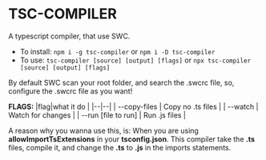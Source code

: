 # TSC-COMPILER

A typescript compiler, that use SWC.

- To install: `npm i -g tsc-compiler` or `npm i -D tsc-compiler`
- To use: `tsc-compiler [source] [output] [flags]` or `npx tsc-compiler [source] [output] [flags]`

By default SWC scan your root folder, and search the .swcrc file, so, configure the .swcrc file as you want!

**FLAGS:**
|flag|what it do |
|--|--|
| --copy-files | Copy no .ts files |
| --watch | Watch for changes |
| --run [file to run] | Run .js files |

A reason why you wanna use this, is: When you are using **allowImportTsExtensions** in your **tsconfig.json**. This compiler take the **.ts** files, compile it, and change the **.ts** to **.js** in the imports  statements.
